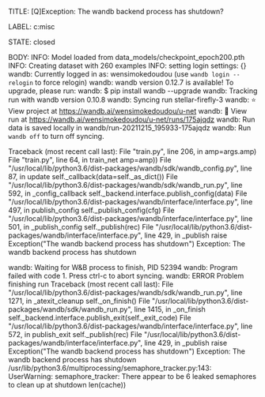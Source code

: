 TITLE:
[Q]Exception: The wandb backend process has shutdown?

LABEL:
c:misc

STATE:
closed

BODY:
INFO: Model loaded from data_models/checkpoint_epoch200.pth
INFO: Creating dataset with 260 examples
INFO: setting login settings: {}
wandb: Currently logged in as: wensimokedoudou (use `wandb login --relogin` to force relogin)
wandb: wandb version 0.12.7 is available!  To upgrade, please run:
wandb:  $ pip install wandb --upgrade
wandb: Tracking run with wandb version 0.10.8
wandb: Syncing run stellar-firefly-3
wandb: ⭐️ View project at https://wandb.ai/wensimokedoudou/u-net
wandb: 🚀 View run at https://wandb.ai/wensimokedoudou/u-net/runs/175ajqdz
wandb: Run data is saved locally in wandb/run-20211215_195933-175ajqdz
wandb: Run `wandb off` to turn off syncing.

Traceback (most recent call last):
  File "train.py", line 206, in <module>
    amp=args.amp)
  File "train.py", line 64, in train_net
    amp=amp))
  File "/usr/local/lib/python3.6/dist-packages/wandb/sdk/wandb_config.py", line 87, in update
    self._callback(data=self._as_dict())
  File "/usr/local/lib/python3.6/dist-packages/wandb/sdk/wandb_run.py", line 592, in _config_callback
    self._backend.interface.publish_config(data)
  File "/usr/local/lib/python3.6/dist-packages/wandb/interface/interface.py", line 497, in publish_config
    self._publish_config(cfg)
  File "/usr/local/lib/python3.6/dist-packages/wandb/interface/interface.py", line 501, in _publish_config
    self._publish(rec)
  File "/usr/local/lib/python3.6/dist-packages/wandb/interface/interface.py", line 429, in _publish
    raise Exception("The wandb backend process has shutdown")
Exception: The wandb backend process has shutdown

wandb: Waiting for W&B process to finish, PID 52394
wandb: Program failed with code 1.  Press ctrl-c to abort syncing.
wandb: ERROR Problem finishing run
Traceback (most recent call last):
  File "/usr/local/lib/python3.6/dist-packages/wandb/sdk/wandb_run.py", line 1271, in _atexit_cleanup
    self._on_finish()
  File "/usr/local/lib/python3.6/dist-packages/wandb/sdk/wandb_run.py", line 1415, in _on_finish
    self._backend.interface.publish_exit(self._exit_code)
  File "/usr/local/lib/python3.6/dist-packages/wandb/interface/interface.py", line 572, in publish_exit
    self._publish(rec)
  File "/usr/local/lib/python3.6/dist-packages/wandb/interface/interface.py", line 429, in _publish
    raise Exception("The wandb backend process has shutdown")
Exception: The wandb backend process has shutdown
/usr/lib/python3.6/multiprocessing/semaphore_tracker.py:143: UserWarning: semaphore_tracker: There appear to be 6 leaked semaphores to clean up at shutdown
  len(cache))


